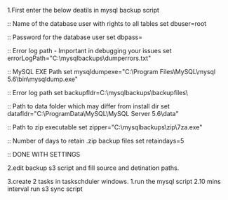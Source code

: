 
1.First enter the below deatils in mysql backup script

:: Name of the database user with rights to all tables
set dbuser=root

:: Password for the database user
set dbpass=

:: Error log path - Important in debugging your issues
set errorLogPath="C:\mysqlbackups\dumperrors.txt"

:: MySQL EXE Path
set mysqldumpexe="C:\Program Files\MySQL\mysql 5.6\bin\mysqldump.exe"

:: Error log path
set backupfldr=C:\mysqlbackups\backupfiles\

:: Path to data folder which may differ from install dir
set datafldr="C:\ProgramData\MySQL\MySQL Server 5.6\data"

:: Path to zip executable
set zipper="C:\mysqlbackups\zip\7za.exe"

:: Number of days to retain .zip backup files 
set retaindays=5

:: DONE WITH SETTINGS

2.edit backup s3 script and fill source and detination paths.

3.create 2 tasks in taskschduler windows.
	1.run the mysql script
	2.10 mins interval run s3 sync script